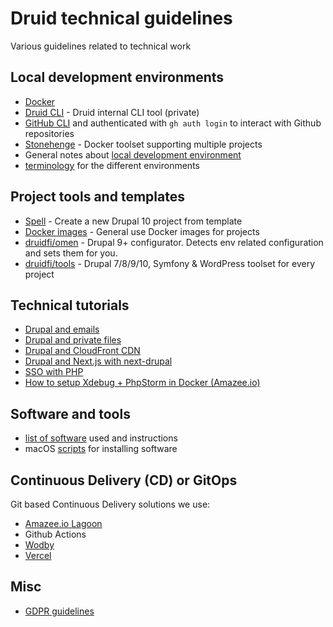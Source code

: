 # Druid technical guidelines

Various guidelines related to technical work

## Local development environments

- [Docker](docs/docker.md)
- [Druid CLI](https://github.com/druidfi/cli) - Druid internal CLI tool (private)
- [GitHub CLI](https://cli.github.com/) and authenticated with `gh auth login` to interact with Github repositories
- [Stonehenge](https://github.com/druidfi/stonehenge) - Docker toolset supporting multiple projects
- General notes about [local development environment](docs/local_dev_env.md)
- [terminology](docs/environments.md) for the different environments

## Project tools and templates

- [Spell](https://github.com/druidfi/spell) - Create a new Drupal 10 project from template
- [Docker images](https://github.com/druidfi/docker-images) - General use Docker images for projects
- [druidfi/omen](https://github.com/druidfi/omen) - Drupal 9+ configurator. Detects env related configuration and sets them for you.
- [druidfi/tools](https://github.com/druidfi/tools) - Drupal 7/8/9/10, Symfony & WordPress toolset for every project

## Technical tutorials

- [Drupal and emails](docs/drupal_emails.md)
- [Drupal and private files](docs/drupal_private_files.md)
- [Drupal and CloudFront CDN](docs/cdn_drupal.md)
- [Drupal and Next.js with next-drupal](https://next-drupal.org/)
- [SSO with PHP](docs/sso.md)
- [How to setup Xdebug + PhpStorm in Docker (Amazee.io)](docs/amazee_xdebug.md)

## Software and tools

- [list of software](docs/software.md) used and instructions
- macOS [scripts](docs/macos_scripts.md) for installing software

## Continuous Delivery (CD) or GitOps

Git based Continuous Delivery solutions we use:

- [Amazee.io Lagoon](https://lagoon.readthedocs.io/en/latest/using_lagoon/build_deploy_process/)
- Github Actions
- [Wodby](https://wodby.com/docs/)
- [Vercel](https://vercel.com/)

## Misc

- [GDPR guidelines](docs/gdpr.md)
